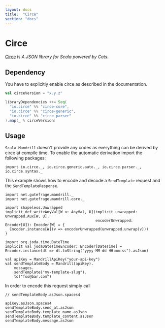 ```yaml
---
layout: docs
title:  "Circe"
section: "docs"
---
```


# Circe

[Circe](https://circe.github.io/circe/) is _A JSON library for Scala powered by Cats_.

## Dependency

You have to explicitly enable circe as described in the documentation.

```scala
val circeVersion = "x.y.z"

libraryDependencies ++= Seq(
  "io.circe" %% "circe-core",
  "io.circe" %% "circe-generic",
  "io.circe" %% "circe-parser"
).map(_ % circeVersion)
```

## Usage

`Scala Mandrill` doesn't provide any codes as everything can be derived by circe at compile time.
To enable the automatic derivation import the following packages:

```tut:book:silent
import io.circe._, io.circe.generic.auto._, io.circe.parser._, io.circe.syntax._
```

This example shows how to encode and decode a `SendTemplate` request and the `SendTemplateResponse`.

```tut:book:silent
import net.gutefrage.mandrill._
import net.gutefrage.mandrill.core._

import shapeless.Unwrapped
implicit def writeAnyVal[W <: AnyVal, U](implicit unwrapped: Unwrapped.Aux[W, U],
                                         encoderUnwrapped: Encoder[U]): Encoder[W] = {
  Encoder.instance[W](v => encoderUnwrapped(unwrapped.unwrap(v)))
}

import org.joda.time.DateTime
implicit val jodaDateTimeEncoder: Encoder[DateTime] = Encoder.instance(dt => dt.toString("yyyy-MM-dd HH:mm:ss").asJson)

val apiKey = MandrillApiKey("your-api-key")
val sendTemplateBody = Mandrill(apiKey).
    messages.
    sendTemplate("my-template-slug").
    to("foo@bar.com")
```

In order to encode this request simply call

```tut:book
// sendTemplateBody.asJson.spaces4

apiKey.asJson.spaces4
sendTemplateBody.send_at.asJson
sendTemplateBody.template_name.asJson
sendTemplateBody.template_content.asJson
sendTemplateBody.message.asJson
```
